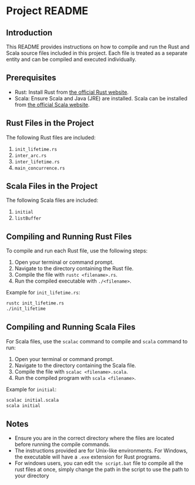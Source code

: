 
# Project README

## Introduction
This README provides instructions on how to compile and run the Rust and Scala source files included in this project. Each file is treated as a separate entity and can be compiled and executed individually.

## Prerequisites
- Rust: Install Rust from [the official Rust website](https://www.rust-lang.org/tools/install).
- Scala: Ensure Scala and Java (JRE) are installed. Scala can be installed from [the official Scala website](https://www.scala-lang.org/download/).

## Rust Files in the Project
The following Rust files are included:
1. `init_lifetime.rs`
2. `inter_arc.rs`
3. `inter_lifetime.rs`
4. `main_concurrence.rs`

## Scala Files in the Project
The following Scala files are included:
1. `initial`
2. `listBuffer`

## Compiling and Running Rust Files
To compile and run each Rust file, use the following steps:

1. Open your terminal or command prompt.
2. Navigate to the directory containing the Rust file.
3. Compile the file with `rustc <filename>.rs`.
4. Run the compiled executable with `./<filename>`.

Example for `init_lifetime.rs`:
```bash
rustc init_lifetime.rs
./init_lifetime
```

## Compiling and Running Scala Files
For Scala files, use the `scalac` command to compile and `scala` command to run:

1. Open your terminal or command prompt.
2. Navigate to the directory containing the Scala file.
3. Compile the file with `scalac <filename>.scala`.
4. Run the compiled program with `scala <filename>`.

Example for `initial`:
```bash
scalac initial.scala
scala initial
```

## Notes
- Ensure you are in the correct directory where the files are located before running the compile commands.
- The instructions provided are for Unix-like environments. For Windows, the executable will have a `.exe` extension for Rust programs.
- For windows users, you can edit `the script.bat` file to compile all the rust files at once, simply change the path in the script to use the path to your directory
